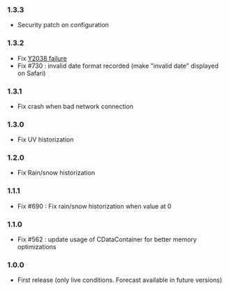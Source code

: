### 1.3.3
* Security patch on configuration

### 1.3.2
  * Fix [Y2038 failure](https://en.wikipedia.org/wiki/Year_2038_problem)
  * Fix #730 : invalid date format recorded (make "invalid date" displayed on Safari)

### 1.3.1
  * Fix crash when bad network connection

### 1.3.0
  * Fix UV historization

### 1.2.0
  * Fix Rain/snow historization

### 1.1.1
* Fix #690 : Fix rain/snow historization when value at 0

### 1.1.0
* Fix #562 : update usage of CDataContainer for better memory optimizations

### 1.0.0
* First release (only live conditions. Forecast available in future versions)
